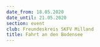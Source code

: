 ```yaml
---
date_from: 18.05.2020
date_until: 21.05.2020
section: event
club: Freundeskreis SKFV Milland
title: Fahrt an den Bodensee
---
```


